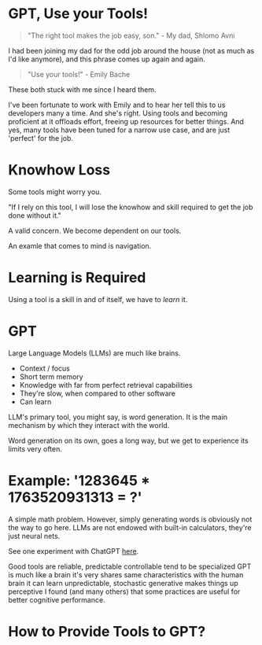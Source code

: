 # GPT, Use your Tools!

> "The right tool makes the job easy, son." - My dad, Shlomo Avni

I had been joining my dad for the odd job around the house (not as much as I'd like anymore), and this phrase comes up again and again.

> "Use your tools!" - Emily Bache

These both stuck with me since I heard them.



I've been fortunate to work with Emily and to hear her tell this to us developers many a time. And she's right. Using tools and becoming proficient at it offloads effort, freeing up resources for better things. And yes, many tools have been tuned for a narrow use case, and are just 'perfect' for the job.

# Knowhow Loss

Some tools might worry you.

"If I rely on this tool, I will lose the knowhow and skill required to get the job done without it."

A valid concern. We become dependent on our tools.

An examle that comes to mind is navigation. 

# Learning is Required

Using a tool is a skill in and of itself, we have to _learn_ it.

# GPT

Large Language Models (LLMs) are much like brains.

- Context / focus
- Short term memory
- Knowledge with far from perfect retrieval capabilities
- They're slow, when compared to other software
- Can learn

LLM's primary tool, you might say, is word generation. It is the main mechanism by which they interact with the world.

Word generation on its own, goes a long way, but we get to experience its limits very often.

# Example: '1283645 * 1763520931313 = ?'

A simple math problem. However, simply generating words is obviously not the way to go here. LLMs are not endowed with built-in calculators, they're just neural nets.

See one experiment with ChatGPT [here](https://chat.openai.com/share/d8ff445b-99cf-4589-a871-66db2a9156ee).


Good tools are
reliable, predictable
controllable
tend to be specialized
GPT is much like a brain
it's very shares same characteristics with the human brain
it can learn
unpredictable, stochastic
generative
makes things up
perceptive
I found (and many others) that some practices are useful for better cognitive performance.

# How to Provide Tools to GPT?
